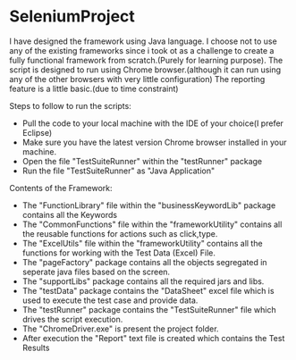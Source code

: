 # SeleniumProject
I have designed the framework using Java language.
I choose not to use any of the existing frameworks since i took ot as a challenge to create a fully functional framework from scratch.(Purely for learning purpose).
The script is designed to run using Chrome browser.(although it can run using any of the other browsers with very little configuration)
The reporting feature is a little basic.(due to time constraint)

Steps to follow to run the scripts:
* Pull the code to your local machine with the IDE of your choice(I prefer Eclipse)
* Make sure you have the latest version Chrome browser installed in your machine.
* Open the file "TestSuiteRunner" within the "testRunner" package
* Run the file "TestSuiteRunner" as "Java Application"

Contents of the Framework:
* The "FunctionLibrary" file within the "businessKeywordLib" package contains all the Keywords
* The "CommonFunctions" file within the "frameworkUtility" contains all the reusable functions for actions such as click,type.
* The "ExcelUtils" file within the "frameworkUtility" contains all the functions for working with the Test Data (Excel) File.
* The "pageFactory" package contains all the objects segregated in seperate java files based on the screen.
* The "supportLibs" package contains all the required jars and libs.
* The "testData" package contains the "DataSheet" excel file which is used to execute the test case and provide data.
* The "testRunner" package contains the "TestSuiteRunner" file which drives the script execution.
* The "ChromeDriver.exe" is present the project folder.
* After execution the "Report" text file is created which contains the Test Results

